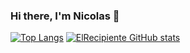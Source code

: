 ### Hi there, I'm Nicolas 👋

[![Top Langs](https://github-readme-stats.vercel.app/api/top-langs/?username=ElRecipiente)](https://github.com/ElRecipiente/github-readme-stats)
[![ElRecipiente GitHub stats](https://github-readme-stats.vercel.app/api?username=ElRecipiente&hide=prs,issues&theme=dark)](https://github.com/ElRecipiente/github-readme-stats)
